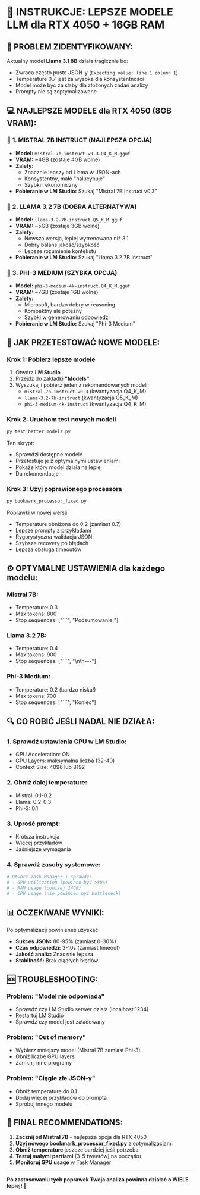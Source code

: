 # 🔧 INSTRUKCJE: LEPSZE MODELE LLM dla RTX 4050 + 16GB RAM

## 🎯 **PROBLEM ZIDENTYFIKOWANY:**

Aktualny model **Llama 3.1 8B** działa tragicznie bo:
- Zwraca często puste JSON-y (`Expecting value: line 1 column 1`)
- Temperature 0.7 jest za wysoka dla konsystentności
- Model może być za słaby dla złożonych zadań analizy
- Prompty nie są zoptymalizowane

## 💻 **NAJLEPSZE MODELE dla RTX 4050 (8GB VRAM):**

### 🥇 **1. MISTRAL 7B INSTRUCT (NAJLEPSZA OPCJA)**
- **Model:** `mistral-7b-instruct-v0.3.Q4_K_M.gguf`
- **VRAM:** ~4GB (zostaje 4GB wolne)
- **Zalety:** 
  - Znacznie lepszy od Llama w JSON-ach
  - Konsystentny, mało "halucynuje"
  - Szybki i ekonomiczny
- **Pobieranie w LM Studio:** Szukaj "Mistral 7B Instruct v0.3"

### 🥈 **2. LLAMA 3.2 7B (DOBRA ALTERNATYWA)**
- **Model:** `llama-3.2-7b-instruct.Q5_K_M.gguf`
- **VRAM:** ~5GB (zostaje 3GB wolne)
- **Zalety:**
  - Nowsza wersja, lepiej wytrenowana niż 3.1
  - Dobry balans jakość/szybkość
  - Lepsze rozumienie kontekstu
- **Pobieranie w LM Studio:** Szukaj "Llama 3.2 7B Instruct"

### 🥉 **3. PHI-3 MEDIUM (SZYBKA OPCJA)**
- **Model:** `phi-3-medium-4k-instruct.Q4_K_M.gguf`
- **VRAM:** ~7GB (zostaje 1GB wolne)
- **Zalety:**
  - Microsoft, bardzo dobry w reasoning
  - Kompaktny ale potężny
  - Szybki w generowaniu odpowiedzi
- **Pobieranie w LM Studio:** Szukaj "Phi-3 Medium"

## 🚀 **JAK PRZETESTOWAĆ NOWE MODELE:**

### **Krok 1: Pobierz lepsze modele**
1. Otwórz **LM Studio**
2. Przejdź do zakładki **"Models"**
3. Wyszukaj i pobierz jeden z rekomendowanych modeli:
   - `mistral-7b-instruct-v0.3` (kwantyzacja Q4_K_M)
   - `llama-3.2-7b-instruct` (kwantyzacja Q5_K_M)  
   - `phi-3-medium-4k-instruct` (kwantyzacja Q4_K_M)

### **Krok 2: Uruchom test nowych modeli**
```bash
py test_better_models.py
```

Ten skrypt:
- Sprawdzi dostępne modele
- Przetestuje je z optymalnymi ustawieniami
- Pokaże który model działa najlepiej
- Da rekomendacje

### **Krok 3: Użyj poprawionego processora**
```bash
py bookmark_processor_fixed.py
```

Poprawki w nowej wersji:
- Temperature obniżona do 0.2 (zamiast 0.7)
- Lepsze prompty z przykładami
- Rygorystyczna walidacja JSON
- Szybsze recovery po błędach
- Lepsza obsługa timeoutów

## ⚙️ **OPTYMALNE USTAWIENIA dla każdego modelu:**

### **Mistral 7B:**
- Temperature: 0.3
- Max tokens: 800
- Stop sequences: ["```", "Podsumowanie:"]

### **Llama 3.2 7B:**
- Temperature: 0.4
- Max tokens: 900
- Stop sequences: ["```", "\n\n---"]

### **Phi-3 Medium:**
- Temperature: 0.2 (bardzo niska!)
- Max tokens: 700
- Stop sequences: ["```", "Koniec"]

## 🔍 **CO ROBIĆ JEŚLI NADAL NIE DZIAŁA:**

### **1. Sprawdź ustawienia GPU w LM Studio:**
- GPU Acceleration: ON
- GPU Layers: maksymalna liczba (32-40)
- Context Size: 4096 lub 8192

### **2. Obniż dalej temperature:**
- Mistral: 0.1-0.2
- Llama: 0.2-0.3  
- Phi-3: 0.1

### **3. Uprość prompt:**
- Krótsza instrukcja
- Więcej przykładów
- Jaśniejsze wymagania

### **4. Sprawdź zasoby systemowe:**
```bash
# Otwórz Task Manager i sprawdź:
# - GPU utilization (powinno być >80%)
# - RAM usage (poniżej 14GB)
# - CPU usage (nie powinien być bottleneck)
```

## 📊 **OCZEKIWANE WYNIKI:**

Po optymalizacji powinieneś uzyskać:
- **Sukces JSON:** 80-95% (zamiast 0-30%)
- **Czas odpowiedzi:** 3-10s (zamiast timeout)
- **Jakość analiz:** Znacznie lepsza
- **Stabilność:** Brak ciągłych błędów

## 🆘 **TROUBLESHOOTING:**

### **Problem: "Model nie odpowiada"**
- Sprawdź czy LM Studio serwer działa (localhost:1234)
- Restartuj LM Studio
- Sprawdź czy model jest załadowany

### **Problem: "Out of memory"**
- Wybierz mniejszy model (Mistral 7B zamiast Phi-3)
- Obniż liczbę GPU layers
- Zamknij inne programy

### **Problem: "Ciągle złe JSON-y"**
- Obniż temperature do 0.1
- Dodaj więcej przykładów do prompta
- Spróbuj innego modelu

## 🎯 **FINAL RECOMMENDATIONS:**

1. **Zacznij od Mistral 7B** - najlepsza opcja dla RTX 4050
2. **Użyj nowego bookmark_processor_fixed.py** z optymalizacjami
3. **Obniż temperature** jeszcze bardziej jeśli potrzeba
4. **Testuj małymi partiami** (3-5 tweetów) na początku
5. **Monitoruj GPU usage** w Task Manager

---

**Po zastosowaniu tych poprawek Twoja analiza powinna działać o WIELE lepiej! 🚀** 